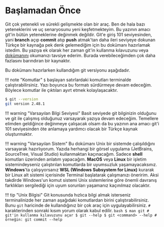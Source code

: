 # Başlamadan Önce

Git çok yetenekli ve sürekli gelişmekte olan bir araç. Ben de hala bazı yeteneklerini ve uç senaryosunu yeni keşfetmekteyim. Bu yazının amacı git'in bütün yeteneklerine değinmek değildir. Git'e giriş 101 seviyesinden, yani **branch** açıp **commit** atıp **push** atmak'tan daha ileri seviyeye dokunan Türkçe bir kaynağa pek denk gelemediğim için bu dokümanı hazırlamak istedim. Bu yazıya ek olarak her zaman git'in kullanma kılavuzunu veya [dokümanını](https://git-scm.com/docs) okumanızı tavsiye ederim. Burada verebileceğimden çok daha fazlasını barındıran bir kaynaktır.

Bu dokümanı hazırlarken kullandığım git versiyonu aşağıdadır.

!!! note "Komutlar"
    `$` başlayan satırlardaki komutları terminalde çalıştırabilirsiniz. Yazı boyunca bu formatı sürdürmeye devam edeceğim. Böylece komutlar ile çıktıları ayırt etmek kolaylaşacaktır.

```bash
$ git --version
git version 2.48.1
```

!!! warning "Varsayılan Bilgi Seviyesi"
    Basit seviyede git bilginizin olduğunu ve git ile çalışmış olduğunuz varsayarak yazıya devam edeceğim. Temellere elimden geldiğince değinmeye çalışacak olsam da bu yazının ana amacı git'i 101 seviyesinden öte anlamaya yardımcı olacak bir Türkçe kaynak oluşturmaktır.

!!! warning "Varsayılan Sistem"
    Bu dokümanı Unix bir sistemde çalışıldığını varsayarak hazırlıyorum. Yazıda herhangi bir görsel uygulama (JetBrains, SourceTree, Visual Studio) kullanmaktan kaçınacağım. Sadece **shell** komutları üzerinden anlatım yapacağım. **MacOS** veya **Linux** bir işletim sistemindeyseniz çalıştırılan komutlarda bir uyumsuzluk yaşamayacaksınız. **Windows**'ta çalışıyorsanız **WSL (Windows Subsystem for Linux)** kurarak bir Linux alt sistemi içerisinde Terminal başlatarak çalışmanızı öneririm. Aksi takdirde Windows'un komut sistemi Unix sistemlerine göre önemli davranış farklıkları sergilediği için uyum sorunları yaşamanız kaçınılmaz olacaktır.

!!! tip "Unix Bilgisi"
    Git konusunda hızlıca bilgi almak isterseniz terminalinizde her zaman aşağıdaki komutlardan birini çalıştırabilirsiniz. Bunu `git` haricinde de kullandığınız bir çok araç için uygulayabilirsiniz. `#` karakterinden sonraki kısım yorum olarak kabul edilir.
    ```bash
    $ man git # git'in kullanma kılavuzunu açar
    $ git --help
    $ git <command> --help # örneğin: git commit --help
    ```

